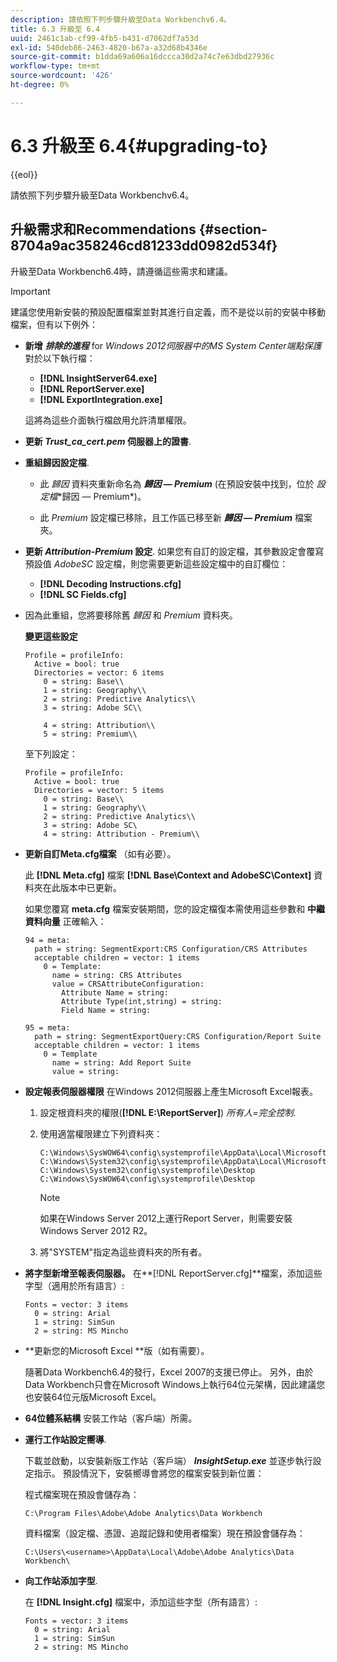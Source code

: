 ```yaml
---
description: 請依照下列步驟升級至Data Workbenchv6.4。
title: 6.3 升級至 6.4
uuid: 2461c1ab-cf99-4fb5-b431-d7062df7a53d
exl-id: 540deb86-2463-4820-b67a-a32d68b4346e
source-git-commit: b1dda69a606a16dccca30d2a74c7e63dbd27936c
workflow-type: tm+mt
source-wordcount: '426'
ht-degree: 0%

---
```


# 6.3 升級至 6.4{#upgrading-to}

{{eol}}

請依照下列步驟升級至Data Workbenchv6.4。

## 升級需求和Recommendations {#section-8704a9ac358246cd81233dd0982d534f}

升級至Data Workbench6.4時，請遵循這些需求和建議。

>[!IMPORTANT]
>
>建議您使用新安裝的預設配置檔案並對其進行自定義，而不是從以前的安裝中移動檔案，但有以下例外：

* **新增** ***排除的進程*** for *Windows 2012伺服器中的MS System Center端點保護* 對於以下執行檔：

   * **[!DNL InsightServer64.exe]**
   * **[!DNL ReportServer.exe]**
   * **[!DNL ExportIntegration.exe]**

   這將為這些介面執行檔啟用允許清單權限。

* **更新 *Trust_ca_cert.pem* 伺服器上的證書**.
* **重組歸因設定檔**.

   * 此 *歸因* 資料夾重新命名為 ***歸因 — Premium*** (在預設安裝中找到，位於 *設定檔*\*歸因 — Premium*)。

   * 此 *Premium* 設定檔已移除，且工作區已移至新 ***歸因 — Premium*** 檔案夾。

* **更新 *Attribution-Premium* 設定**. 如果您有自訂的設定檔，其參數設定會覆寫預設值 *AdobeSC* 設定檔，則您需要更新這些設定檔中的自訂欄位：

   * **[!DNL Decoding Instructions.cfg]**
   * **[!DNL SC Fields.cfg]**

* 因為此重組，您將要移除舊 *歸因* 和 *Premium* 資料夾。

   **變更這些設定**

   ```
   Profile = profileInfo:  
     Active = bool: true 
     Directories = vector: 6 items 
       0 = string: Base\\ 
       1 = string: Geography\\ 
       2 = string: Predictive Analytics\\ 
       3 = string: Adobe SC\\ 
   
       4 = string: Attribution\\ 
       5 = string: Premium\\
   ```

   至下列設定：

   ```
   Profile = profileInfo:  
     Active = bool: true 
     Directories = vector: 5 items 
       0 = string: Base\\ 
       1 = string: Geography\\ 
       2 = string: Predictive Analytics\\ 
       3 = string: Adobe SC\
       4 = string: Attribution - Premium\\
   ```

* **更新自訂Meta.cfg檔案** （如有必要）。

   此 **[!DNL Meta.cfg]** 檔案 **[!DNL Base\Context and AdobeSC\Context]** 資料夾在此版本中已更新。

   如果您覆寫 **meta.cfg** 檔案安裝期間，您的設定檔復本需使用這些參數和 **中繼資料向量** 正確輸入：

   ```
   94 = meta: 
     path = string: SegmentExport:CRS Configuration/CRS Attributes 
     acceptable children = vector: 1 items 
       0 = Template: 
         name = string: CRS Attributes 
         value = CRSAttributeConfiguration: 
           Attribute Name = string: 
           Attribute Type(int,string) = string: 
           Field Name = string: 
   
   95 = meta: 
     path = string: SegmentExportQuery:CRS Configuration/Report Suite 
     acceptable children = vector: 1 items 
       0 = Template 
         name = string: Add Report Suite 
         value = string:
   ```

* **設定報表伺服器權限** 在Windows 2012伺服器上產生Microsoft Excel報表。

   1. 設定根資料夾的權限(**[!DNL E:\ReportServer\]**) *所有人=完全控制*.

   1. 使用適當權限建立下列資料夾：

      ```
      C:\Windows\SysWOW64\config\systemprofile\AppData\Local\Microsoft\Windows\INetCac‌he 
      C:\Windows\System32\config\systemprofile\AppData\Local\Microsoft\Windows\INetCac‌he 
      C:\Windows\System32\config\systemprofile\Desktop 
      C:\Windows\SysWOW64\config\systemprofile\Desktop
      ```

      >[!NOTE]
      >
      >如果在Windows Server 2012上運行Report Server，則需要安裝Windows Server 2012 R2。

   1. 將&quot;SYSTEM&quot;指定為這些資料夾的所有者。

* **將字型新增至報表伺服器。** 在**[!DNL ReportServer.cfg]**檔案，添加這些字型（適用於所有語言）:

   ```
   Fonts = vector: 3 items 
     0 = string: Arial 
     1 = string: SimSun 
     2 = string: MS Mincho
   ```

* **更新您的Microsoft Excel **版（如有需要）。

   隨著Data Workbench6.4的發行，Excel 2007的支援已停止。 另外，由於Data Workbench只會在Microsoft Windows上執行64位元架構，因此建議您也安裝64位元版Microsoft Excel。

* **64位體系結構** 安裝工作站（客戶端）所需。
* **運行工作站設定嚮導**.

   下載並啟動，以安裝新版工作站（客戶端） ***InsightSetup.exe*** 並逐步執行設定指示。 預設情況下，安裝嚮導會將您的檔案安裝到新位置：

   程式檔案現在預設會儲存為：

   ```
   C:\Program Files\Adobe\Adobe Analytics\Data Workbench
   ```

   資料檔案（設定檔、憑證、追蹤記錄和使用者檔案）現在預設會儲存為：

   ```
   C:\Users\<username>\AppData\Local\Adobe\Adobe Analytics\Data Workbench\
   ```

* **向工作站添加字型**.

   在 **[!DNL Insight.cfg]** 檔案中，添加這些字型（所有語言）:

   ```
   Fonts = vector: 3 items 
     0 = string: Arial 
     1 = string: SimSun 
     2 = string: MS Mincho
   ```
